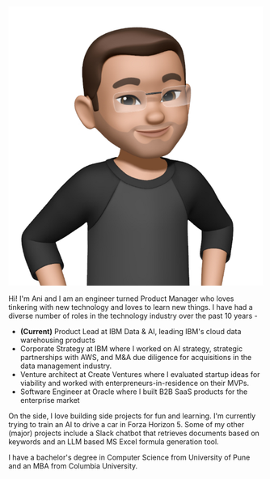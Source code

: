 ![](images/anij-memoji.jpg)

Hi! I'm Ani and I am an engineer turned Product Manager who loves tinkering with new technology and loves to learn new things.
I have had a diverse number of roles in the technology industry over the past 10 years - 
- **(Current)** Product Lead at IBM Data & AI, leading IBM's cloud data warehousing products
- Corporate Strategy at IBM where I worked on AI strategy, strategic partnerships with AWS, and M&A due diligence for acquisitions in the data management industry.
- Venture architect at Create Ventures where I evaluated startup ideas for viability and worked with enterpreneurs-in-residence on their MVPs.
- Software Engineer at Oracle where I built B2B SaaS products for the enterprise market

On the side, I love building side projects for fun and learning. I'm currently trying to train an AI to drive a car in Forza Horizon 5. Some of my other (major) projects include a Slack chatbot that retrieves documents based on keywords and an LLM based MS Excel formula generation tool.

I have a bachelor's degree in Computer Science from University of Pune and an MBA from Columbia University.
